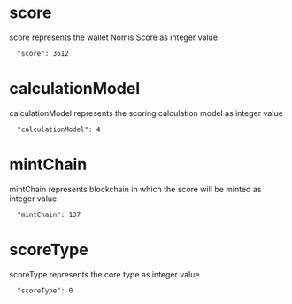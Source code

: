 # score

score represents the wallet Nomis Score as integer value

```
  "score": 3612
```

# calculationModel

calculationModel represents the scoring calculation model as integer value

```
  "calculationModel": 4
```

# mintChain

mintChain represents blockchain in which the score will be minted as integer value

```
  "mintChain": 137
```

# scoreType

scoreType represents the core type as integer value

```
  "scoreType": 0
```